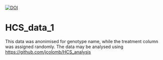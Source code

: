[![DOI](https://zenodo.org/badge/106701173.svg)](https://zenodo.org/badge/latestdoi/106701173)

# HCS_data_1
This data was anonimised for genotype name, while the treatment column was assigned randomly.
The data may be analysed using https://github.com/jcolomb/HCS_analysis
